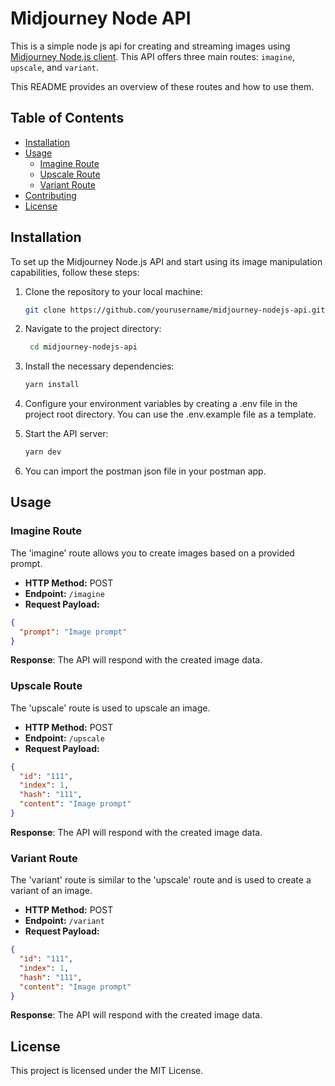 # Midjourney Node API

This is a simple node js api for creating and streaming images using [Midjourney Node.js client](https://github.com/erictik/midjourney-api). This API offers three main routes: `imagine`, `upscale`, and `variant`.

This README provides an overview of these routes and how to use them.

## Table of Contents

- [Installation](#installation)
- [Usage](#usage)
  - [Imagine Route](#imagine-route)
  - [Upscale Route](#upscale-route)
  - [Variant Route](#variant-route)
- [Contributing](#contributing)
- [License](#license)

## Installation

To set up the Midjourney Node.js API and start using its image manipulation capabilities, follow these steps:

1. Clone the repository to your local machine:

   ```bash
   git clone https://github.com/yourusername/midjourney-nodejs-api.git
   ```

2. Navigate to the project directory:

   ```bash
    cd midjourney-nodejs-api
    ```

3. Install the necessary dependencies:

    ```bash
    yarn install
    ```

4. Configure your environment variables by creating a .env file in the project root directory. You can use the .env.example file as a template.

5. Start the API server:

    ```bash
    yarn dev
    ```

6. You can import the postman json file in your postman app.

## Usage

### Imagine Route

The 'imagine' route allows you to create images based on a provided prompt.

- **HTTP Method:** POST
- **Endpoint:** `/imagine`
- **Request Payload:**

```json
{
  "prompt": "Image prompt"
}
```

**Response**: The API will respond with the created image data.

### Upscale Route

The 'upscale' route is used to upscale an image.

- **HTTP Method:** POST
- **Endpoint:** `/upscale`
- **Request Payload:**

```json
{
  "id": "111",
  "index": 1,
  "hash": "111",
  "content": "Image prompt"
}

```

**Response**: The API will respond with the created image data.

### Variant Route

The 'variant' route is similar to the 'upscale' route and is used to create a variant of an image.

- **HTTP Method:** POST
- **Endpoint:** `/variant`
- **Request Payload:**

```json
{
  "id": "111",
  "index": 1,
  "hash": "111",
  "content": "Image prompt"
}

```

**Response**: The API will respond with the created image data.

## License

This project is licensed under the MIT License.
